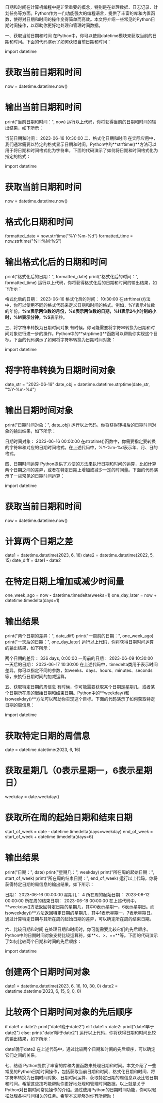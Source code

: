 日期和时间在计算机编程中是非常重要的概念，特别是在处理数据、日志记录、计划任务等方面。Python作为一门功能强大的编程语言，提供了丰富的库和内置函数，使得对日期和时间的操作变得简单而高效。本文将介绍一些常见的Python日期时间操作，以帮助你更好地处理和管理时间数据。



一、获取当前日期和时间
在Python中，你可以使用datetime模块来获取当前的日期和时间。下面的代码演示了如何获取当前日期和时间：

import datetime

# 获取当前日期和时间
now = datetime.datetime.now()

# 输出当前日期和时间
print("当前日期和时间：", now)
运行以上代码，你将获得当前的日期和时间的输出结果，如下所示：


当前日期和时间： 2023-06-16 10:30:00
二、格式化日期和时间
在实际应用中，我们通常需要以特定的格式显示日期和时间。Python中的**strftime()**方法可以用于将日期和时间格式化为字符串。下面的代码演示了如何将日期和时间格式化为指定的格式：


import datetime

# 获取当前日期和时间
now = datetime.datetime.now()

# 格式化日期和时间
formatted_date = now.strftime("%Y-%m-%d")
formatted_time = now.strftime("%H:%M:%S")

# 输出格式化后的日期和时间
print("格式化后的日期：", formatted_date)
print("格式化后的时间：", formatted_time)
运行以上代码，你将获得格式化后的日期和时间的输出结果，如下所示：


格式化后的日期： 2023-06-16
格式化后的时间： 10:30:00
在strftime()方法中，你可以使用不同的格式代码来定义日期和时间的格式。例如，%Y表示4位数的年份，**%m表示两位数的月份，%d表示两位数的日期，%H表示24小时制的小时，%M表示分钟，%S**表示秒。

三、将字符串转换为日期时间对象
有时候，你可能需要将字符串转换为日期和时间对象进行进一步的操作。Python中的**strptime()**函数可以帮助你实现这个目标。下面的代码演示了如何将字符串转换为日期时间对象：


import datetime

# 将字符串转换为日期时间对象
date_str = "2023-06-16"
date_obj = datetime.datetime.strptime(date_str, "%Y-%m-%d")

# 输出日期时间对象
print("日期时间对象：", date_obj)
运行以上代码，你将获得转换后的日期时间对象的输出结果，如下所示：


日期时间对象： 2023-06-16 00:00:00
在strptime()函数中，你需要指定要转换的字符串和对应的日期时间格式。在上述代码中，%Y-%m-%d表示年、月、日的格式。

四、日期时间运算
Python提供了方便的方法来执行日期和时间的运算，比如计算两个日期之间的差异，或者在特定日期上增加或减少一定的时间量。下面的代码演示了一些常见的日期时间运算：


import datetime

# 获取当前日期和时间
now = datetime.datetime.now()

# 计算两个日期之差
date1 = datetime.datetime(2023, 6, 16)
date2 = datetime.datetime(2022, 5, 15)
date_diff = date1 - date2

# 在特定日期上增加或减少时间量
one_week_ago = now - datetime.timedelta(weeks=1)
one_day_later = now + datetime.timedelta(days=1)

# 输出结果
print("两个日期的差异：", date_diff)
print("一周前的日期：", one_week_ago)
print("一天后的日期：", one_day_later)
运行以上代码，你将获得日期时间运算的输出结果，如下所示：


两个日期的差异： 336 days, 0:00:00
一周前的日期： 2023-06-09 10:30:00
一天后的日期： 2023-06-17 10:30:00
在上述代码中，timedelta类用于表示时间差异。你可以指定不同的参数，如weeks、days、hours、minutes、seconds等，来执行日期时间的加减运算。

五、获取特定日期的周信息
有时候，你可能需要获取某个日期是星期几，或者某个日期所在周的起始日期和结束日期。Python中的**weekday()和isoweekday()**方法可以帮助你实现这个目标。下面的代码演示了如何获取特定日期的周信息：


import datetime

# 获取特定日期的周信息
date = datetime.datetime(2023, 6, 16)

# 获取星期几（0表示星期一，6表示星期日）
weekday = date.weekday()

# 获取所在周的起始日期和结束日期
start_of_week = date - datetime.timedelta(days=weekday)
end_of_week = start_of_week + datetime.timedelta(days=6)

# 输出结果
print("日期：", date)
print("星期几：", weekday)
print("所在周的起始日期：", start_of_week)
print("所在周的结束日期：", end_of_week)
运行以上代码，你将获得特定日期的周信息的输出结果，如下所示：


日期： 2023-06-16 00:00:00
星期几： 4
所在周的起始日期： 2023-06-12 00:00:00
所在周的结束日期： 2023-06-18 00:00:00
在上述代码中，**weekday()方法返回特定日期的星期几，其中0表示星期一，6表示星期日。而isoweekday()**方法返回特定日期的星期几，其中1表示星期一，7表示星期日。通过计算特定日期与其所在周的起始日期的差异，可以确定所在周的结束日期。

六、比较日期和时间
在处理日期和时间时，你可能需要比较它们的先后顺序。Python中的日期时间对象支持比较运算符，如**<、>、==**等。下面的代码演示了如何比较两个日期和时间的先后顺序：


import datetime

# 创建两个日期时间对象
date1 = datetime.datetime(2023, 6, 16, 10, 30, 0)
date2 = datetime.datetime(2023, 6, 15, 9, 0, 0)

# 比较两个日期时间对象的先后顺序
if date1 > date2:
    print("date1晚于date2")
elif date1 < date2:
    print("date1早于date2")
else:
    print("date1等于date2")
运行以上代码，你将获得日期和时间比较的输出结果，如下所示：


date1晚于date2
在上述代码中，通过比较两个日期和时间的先后顺序，可以确定它们之间的关系。

七、结语
Python提供了丰富的库和内置函数来处理日期和时间。本文介绍了一些常见的Python日期时间操作，包括获取当前日期和时间、格式化日期和时间、将字符串转换为日期时间对象、日期时间运算、获取特定日期的周信息以及比较日期和时间。希望这些技巧能帮助你更好地处理和管理时间数据。以上就是关于Python对日期时间常见操作的介绍。通过使用Python的日期时间功能，你可以轻松处理各种时间相关的任务。希望本文能够对你有所帮助！